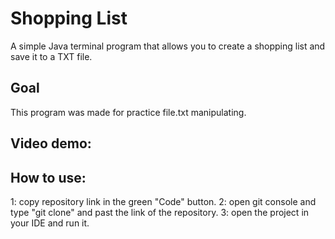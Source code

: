 # Shopping List
A simple Java terminal program that allows you to create a shopping list and save it to a TXT file.

## Goal
This program was made for practice file.txt manipulating.

## Video demo:

## How to use:

1: copy repository link in the green "Code" button.
2: open git console and type "git clone" and past the link of the repository.
3: open the project in your IDE and run it.
